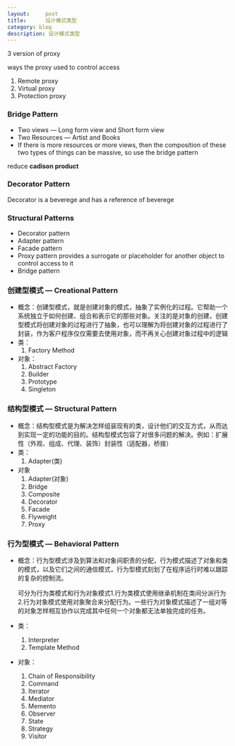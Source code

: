 ```yaml
---
layout:     post
title:      设计模式类型
category: blog
description: 设计模式类型
---
```

3 version of proxy

ways the proxy used to control access

1. Remote proxy 
2. Virtual proxy
3. Protection proxy

### Bridge Pattern

- Two views — Long form view and Short form view
- Two Resources — Artist and Books
- If there is more resources or more views, then the composition of these two types of things can be massive, so use the bridge pattern

reduce **cadison product**

### Decorator Pattern

Decorator is a beverege and has a reference of beverege

### Structural Patterns 

- Decorator pattern
- Adapter pattern
- Facade pattern
- Proxy pattern provides a surrogate or placeholder for another object to control access to it
- Bridge pattern



### 创建型模式 — Creational Pattern

- 概念：创建型模式，就是创建对象的模式，抽象了实例化的过程。它帮助一个系统独立于如何创建、组合和表示它的那些对象。关注的是对象的创建，创建型模式将创建对象的过程进行了抽象，也可以理解为将创建对象的过程进行了封装，作为客户程序仅仅需要去使用对象，而不再关心创建对象过程中的逻辑
- 类：
  1. Factory Method
- 对象：
  1. Abstract Factory
  2. Builder
  3. Prototype
  4. Singleton

### 结构型模式 — Structural Pattern

- 概念：结构型模式是为解决怎样组装现有的类，设计他们的交互方式，从而达到实现一定的功能的目的。结构型模式包容了对很多问题的解决。例如：扩展性（外观、组成、代理、装饰）封装性（适配器，桥接）
- 类：
  1. Adapter(类)
- 对象
  1. Adapter(对象)
  2. Bridge
  3. Composite
  4. Decorator
  5. Facade
  6. Flyweight
  7. Proxy

### 行为型模式 — Behavioral Pattern

- 概念：行为型模式涉及到算法和对象间职责的分配，行为模式描述了对象和类的模式，以及它们之间的通信模式，行为型模式刻划了在程序运行时难以跟踪的复杂的控制流。

  可分为行为类模式和行为对象模式1.行为类模式使用继承机制在类间分派行为2.行为对象模式使用对象聚合来分配行为。一些行为对象模式描述了一组对等的对象怎样相互协作以完成其中任何一个对象都无法单独完成的任务。

- 类：
  1. Interpreter
  2. Template Method

- 对象：
  1. Chain of Responsibility
  2. Command
  3. Iterator
  4. Mediator
  5. Memento
  6. Observer
  7. State
  8. Strategy
  9. Visitor
